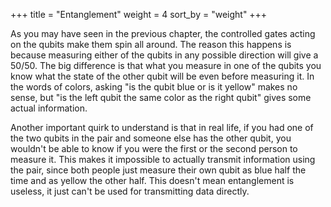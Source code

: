 +++
title = "Entanglement"
weight = 4
sort_by = "weight"
+++

As you may have seen in the previous chapter, the controlled gates acting on the qubits make them
spin all around. The reason this happens is because measuring either of the qubits in any possible
direction will give a 50/50. The big difference is that what you measure in one of the qubits
you know what the state of the other qubit will be even before measuring it.
In the words of colors, asking "is the qubit blue or is it yellow" makes no sense, but
"is the left qubit the same color as the right qubit" gives some actual information.

Another important quirk to understand is that in real life, if you had one of the two qubits
in the pair and someone else has the other qubit,
you wouldn't be able to know if you were the first or the second person to measure it.
This makes it impossible to actually transmit information using the pair, since both
people just measure their own qubit as blue half the time and as yellow the other half.
This doesn't mean entanglement is useless, it just can't be used for transmitting data directly.

